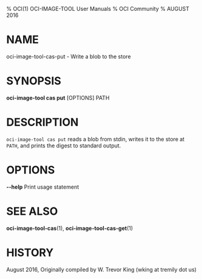 % OCI(1) OCI-IMAGE-TOOL User Manuals
% OCI Community
% AUGUST 2016
# NAME
oci-image-tool-cas-put \- Write a blob to the store

# SYNOPSIS
**oci-image-tool cas put** [OPTIONS] PATH

# DESCRIPTION
`oci-image-tool cas put` reads a blob from stdin, writes it to the store at `PATH`, and prints the digest to standard output.

# OPTIONS
**--help**
  Print usage statement

# SEE ALSO
**oci-image-tool-cas**(1), **oci-image-tool-cas-get**(1)

# HISTORY
August 2016, Originally compiled by W. Trevor King (wking at tremily dot us)
